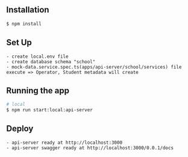 ## Installation

```bash
$ npm install
```

## Set Up
```
- create local.env file
- create database schema "school"
- mock-data.service.spec.ts(apps/api-server/school/services) file execute => Operator, Student metadata will create
```

## Running the app

```bash
# local
$ npm run start:local:api-server
```

## Deploy
```
- api-server ready at http://localhost:3000
- api-server swagger ready at http://localhost:3000/0.0.1/docs
```

